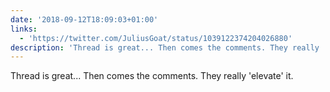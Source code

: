 ```yaml
---
date: '2018-09-12T18:09:03+01:00'
links:
  - 'https://twitter.com/JuliusGoat/status/1039122374204026880'
description: 'Thread is great... Then comes the comments. They really ''elevate'' it. '
---
```

Thread is great... Then comes the comments. They really 'elevate' it. 
